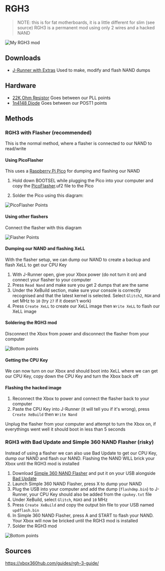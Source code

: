# RGH3
> NOTE: this is for fat motherboards, it is a little different for slim (see source)
RGH3 is a permanent mod using only 2 wires and a hacked NAND

![My RGH3 mod](./Images/RGH3.jpg)

## Downloads
* [J-Runner with Extras](https://github.com/Octal450/J-Runner-with-Extras/releases) Used to make, modify and flash NAND dumps

## Hardware
* [22K Ohm Resistor](https://www.aliexpress.com/item/1005007345052730.html) Goes between our PLL points
* [1n4148 Diode](https://www.aliexpress.com/item/1005006245109375.html) Goes between our POST1 points

## Methods

### RGH3 with Flasher (recommended)
This is the normal method, where a flasher is connected to our NAND to read/write
#### Using PicoFlasher
This uses a [Raspberry Pi Pico](https://www.aliexpress.com/item/1005007359981489.html) for dumping and flashing our NAND

1. Hold down BOOTSEL while plugging the Pico into your computer and copy the [PicoFlasher](https://github.com/X360Tools/PicoFlasher/releases).uf2 file to the Pico

2. Solder the Pico using this diagram:

![PicoFlasher Points](./Images/PicoFlasher%20Points.png)
#### Using other flashers
Connect the flasher with this diagram

![Flasher Points](./Images/Flasher%20Points.jpg)

#### Dumping our NAND and flashing XeLL
With the flasher setup, we can dump our NAND to create a backup and flash XeLL to get our CPU Key
1. With J-Runner open, give your Xbox power (do not turn it on) and connect your flasher to your computer
2. Press `Read Nand` and make sure you get 2 dumps that are the same
3. Under the XeBuild section, make sure your console is correctly recognised and that the latest kernel is selected. Select `Glitch2`, `RGH` and set MHz to `10` (try `27` if it doesn't work)
4. Press `Create XeLL` to create our XeLL image then `Write XeLL` to flash our XeLL image

#### Soldering the RGH3 mod
Disconnect the Xbox from power and disconnect the flasher from your computer

![Bottom points](./Images/RGH3%20Points.jpg)

#### Getting the CPU Key
We can now turn on our Xbox and should boot into XeLL where we can get our CPU Key, copy down the CPU Key and turn the Xbox back off

#### Flashing the hacked image
1. Reconnect the Xbox to power and connect the flasher back to your computer
2. Paste the CPU Key into J-Runner (it will tell you if it's wrong), press `Create XeBuild` then `Write Nand`

Unplug the flasher from your computer and attempt to turn the Xbox on, if everythings went well it should boot in less than 5 seconds

### RGH3 with Bad Update and Simple 360 NAND Flasher (risky)
Instead of using a flasher we can also use Bad Update to get our CPU Key, dump our NAND and flash our NAND. Flashing the NAND WILL brick your Xbox until the RGH3 mod is installed

1. Download [Simple 360 NAND Flasher](https://www.consolemods.org/wiki/File:Simple_360_NAND_Flasher.7z) and put it on your USB alongside [Bad Update](./Bad%20Update.md)
2. Launch Simple 360 NAND Flasher, press X to dump your NAND
3. Plug the USB into your computer and add the dump (`flashdmp.bin`) to J-Runner, your CPU Key should also be added from the `cpukey.txt` file
4. Under XeBuild, select `Glitch`, `RGH3` and `10` MHz
5. Press `Create XeBuild` and copy the output bin file to your USB named `updflash.bin`
6. In Simple 360 NAND Flasher, press A and START to flash your NAND. Your Xbox will now be bricked until the RGH3 mod is installed
7. Solder the RGH3 mod

![Bottom points](./Images/RGH3%20Points.jpg)

## Sources
https://xbox360hub.com/guides/rgh-3-guide/